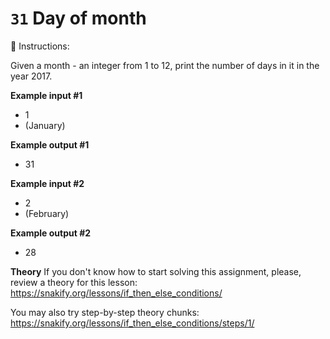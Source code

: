 # `31` Day of month

📝 Instructions:

Given a month - an integer from 1 to 12, print the number of days in it in the year 2017.

**Example input #1**
* 1
* (January)

**Example output #1**
* 31

**Example input #2**
* 2
* (February)

**Example output #2**
* 28

**Theory**
If you don't know how to start solving this assignment, please, review a theory for this lesson:
https://snakify.org/lessons/if_then_else_conditions/

You may also try step-by-step theory chunks:
https://snakify.org/lessons/if_then_else_conditions/steps/1/